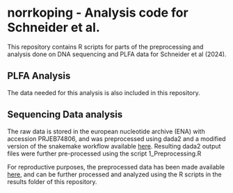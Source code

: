# norrkoping - Analysis code for Schneider et al.

This repository contains R scripts for parts of the preprocessing and analysis done on DNA sequencing and PLFA data for Schneider et al (2024).


## PLFA Analysis

The data needed for this analysis is also included in this repository.

## Sequencing Data analysis

The raw data is stored in the european nucleotide archive (ENA) with accession PRJEB74806, and was preprocessed using dada2 and a modified version of the snakemake workflow available [here](https://github.com/andnischneider/its_workflow). Resulting dada2 output files were further pre-processed using the script 1_Preprocessing.R


For reproductive purposes, the preprocessed data has been made available [here](https://zenodo.org/records/15348074), and can be further processed and analyzed using the R scripts in the results folder of this repository.
